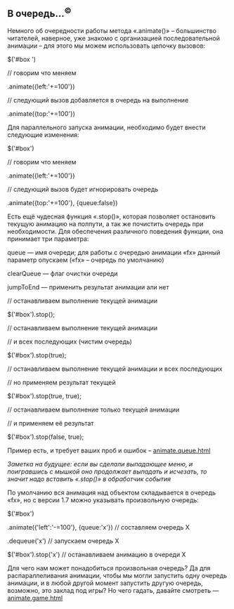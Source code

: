 ## В очередь…<sup>©</sup>

Немного об очередности работы метода «.animate()» – большинство читателей, наверное, уже знакомо с организацией последовательной анимации – для этого мы можем использовать цепочку вызовов:

$(&#039;#box &#039;)

// говорим что меняем

.animate({left:&#039;+=100&#039;})

// следующий вызов добавляется в очередь на выполнение

.animate({top:&#039;+=100&#039;})

Для параллельного запуска анимации, необходимо будет внести следующие изменения:

$(&#039;#box&#039;)

// говорим что меняем

.animate({left:&#039;+=100&#039;})

// следующий вызов будет игнорировать очередь

.animate({top:&#039;+=100&#039;}, {queue:false})

Есть ещё чудесная функция «.stop()», которая позволяет остановить текущую анимацию на полпути, а так же почистить очередь при необходимости. Для обеспечения различного поведения функции, она принимает три параметра:

queue — имя очереди; для работы с очередью анимации «fx» данный параметр опускаем («fx» – очередь по умолчанию)

clearQueue — флаг очистки очереди

jumpToEnd — применить результат анимации али нет

// останавливаем выполнение текущей анимации

$(&#039;#box&#039;).stop();

// останавливаем выполнение текущей анимации

// и всех последующих (чистим очередь)

$(&#039;#box&#039;).stop(true);

// останавливаем выполнение текущей анимации и всех последующих

// но применяем результат текущей

$(&#039;#box&#039;).stop(true, true);

// останавливаем выполнение только текущей анимации

// и применяем её результат

$(&#039;#box&#039;).stop(false, true);

Пример есть, и требует ваших проб и ошибок – [animate.queue.html](http://anton.shevchuk.name/book/code/animate.queue.html)

_Заметка на будущее: если вы сделали выпадающее меню, и поигравшись с мышкой оно продолжает выпадать и исчезать, то значит надо вставить «.stop()» в обработчик события_

По умолчанию вся анимация над объектом складывается в очередь «fx», но с версии 1.7 можно указывать произвольную очередь:

$(&#039;#box&#039;)

.animate({&#039;left&#039;:&#039;-=100&#039;}, {queue:&#039;x&#039;}) // составляем очередь X

.dequeue(&#039;x&#039;) // запускаем очередь X

$(&#039;#box&#039;).stop(&#039;x&#039;) // останавливаем анимацию в очереди X

Для чего нам может понадобиться произвольная очередь? Да для распараллеливания анимации, чтобы мы могли запустить одну очередь анимации, и в любой другой момент запустить другую очередь, возможно, это заклад под игры? Но чего гадать, давайте смотреть — [animate.game.html](http://anton.shevchuk.name/book/code/animate.game.html)